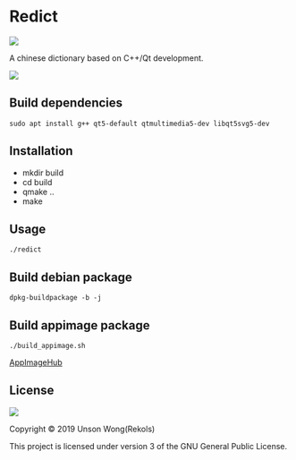 # Redict

![](https://api.travis-ci.org/rekols/redict.svg?branch=master)

A chinese dictionary based on C++/Qt development.

![](https://appimage.github.io/database/Redict/screenshot.png)

## Build dependencies

`sudo apt install g++ qt5-default qtmultimedia5-dev libqt5svg5-dev`

## Installation

* mkdir build
* cd build
* qmake ..
* make

## Usage

`./redict`

## Build debian package

`dpkg-buildpackage -b -j`

## Build appimage package

`./build_appimage.sh`

[AppImageHub](https://appimage.github.io/Redict)

## License

![](https://camo.githubusercontent.com/3eb103d4afbd5bb2bbdf3d03e0e23e05ef44190f/687474703a2f2f7777772e676e752e6f72672f67726170686963732f67706c76332d3132377835312e706e67)

Copyright © 2019 Unson Wong(Rekols)

This project is licensed under version 3 of the GNU General Public License.
